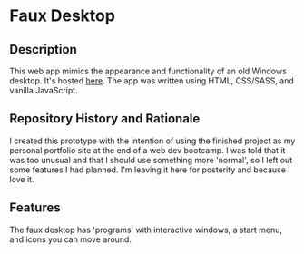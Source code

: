# Faux Desktop

## Description 
This web app mimics the appearance and functionality of an old Windows desktop. It's hosted [here](https://faux-desktop.netlify.app/). The app was written using HTML, CSS/SASS, and vanilla JavaScript.

## Repository History and Rationale
I created this prototype with the intention of using the finished project as my personal portfolio site at the end of a web dev bootcamp. I was told that it was too unusual and that I should use something more 'normal', so I left out some features I had planned. I'm leaving it here for posterity and because I love it. 

## Features
The faux desktop has 'programs' with interactive windows, a start menu, and icons you can move around.